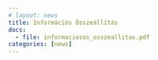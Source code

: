 ```yaml
---
# layout: news
title: Információs Összeállítás
docs:
  - file: informaciosos_osszeallitas.pdf 
categories: [news]
---
```

